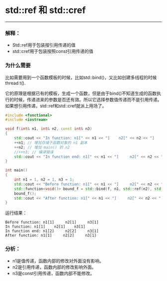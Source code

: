 # std::ref 和 std::cref

---

### 解释：

- Std::ref用于包装按引用传递的值
- std::cref用于包装按照const引用传递的值

### 为什么需要

比如需要用到一个函数模板的时候，比如std::bind()，又比如创建多线程的时候 thread t().

它的原理是根据已有的模板，生成一个函数，但是由于bind()不知道生成的函数执行的时候，传递进来的参数是否还有效。所以它选择参数值传递而不是引用传递。如果想引用传递，std::ref和std::cref就派上用场了。

~~~c++
#include <functional>
#include <iostream>

void f(int& n1, int& n2, const int& n3)
{
    std::cout << "In function: n1[" << n1 << "]    n2[" << n2 << "]    n3[" << n3 << "]" << std::endl;
    ++n1; // 增加存储于函数对象的 n1 副本
    ++n2; // 增加 main() 的 n2
    //++n3; // 编译错误
    std::cout << "In function end: n1[" << n1 << "]     n2[" << n2 << "]     n3[" << n3 << "]" << std::endl;
}

int main()
{
    int n1 = 1, n2 = 1, n3 = 1;
    std::cout << "Before function: n1[" << n1 << "]     n2[" << n2 << "]     n3[" << n3 << "]" << std::endl;
    std::function<void()> bound_f = std::bind(f, n1, std::ref(n2), std::cref(n3));
    bound_f();
    std::cout << "After function: n1[" << n1 << "]     n2[" << n2 << "]     n3[" << n3 << "]" << std::endl;
}

~~~

运行结果：

~~~
Before function: n1[1]     n2[1]     n3[1]
In function: n1[1]    n2[1]    n3[1]
In function end: n1[2]     n2[2]     n3[1]
After function: n1[1]     n2[2]     n3[1]
~~~

### 分析：

- n1是值传递，函数内部的修改对外面没有影响。
- n2是引用传递，函数内部的修改影响外面。
- n3是const引用传递，函数内部不能修改。